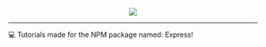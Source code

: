 <p align="center">
<img src="https://imgur.com/LqDvKnI.png">
</p>

---
💻 Tutorials made for the NPM package named: Express!
